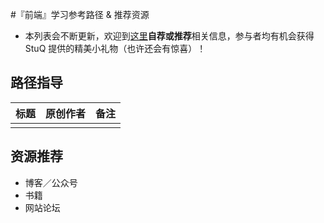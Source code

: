 #『前端』学习参考路径 & 推荐资源
- 本列表会不断更新，欢迎到[这里](https://github.com/TeamStuQ/skill-map/issues/9)**自荐或推荐**相关信息，参与者均有机会获得 StuQ 提供的精美小礼物（也许还会有惊喜）！

## 路径指导

|标题|原创作者|备注|
|------|------------|------|
|||

## 资源推荐

- 博客／公众号
- 书籍
- 网站论坛
